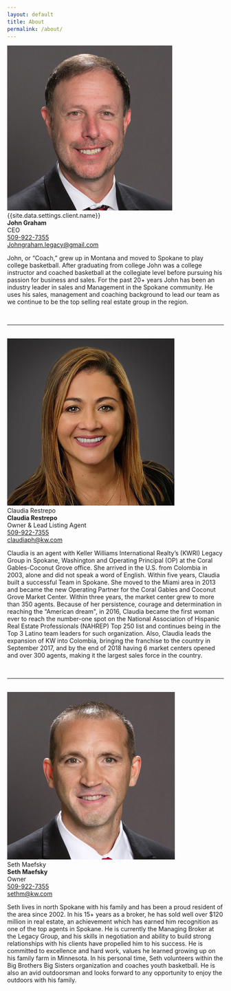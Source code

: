 ```yaml
---
layout: default
title: About
permalink: /about/
---
```


<div class="about-photo">
<span class="about-image-container">
<img src="/img/headshot.jpg" alt="{{site.data.settings.client.name}}" class="about-image"/>
</span>
<figcaption class="caption">{{site.data.settings.client.name}}</figcaption>
</div>
<strong>John Graham</strong><br>
CEO<br>
<a href="tel:1-509-922-7355">509-922-7355<br>
<a href="mailto:Johngraham.legacy@gmail.com">Johngraham.legacy@gmail.com</a><br>
<p>John, or “Coach,” grew up in Montana and moved to Spokane to play college basketball. After graduating from college John was a college instructor and coached basketball at the collegiate level before pursuing his passion for business and sales. For the past 20+ years John has been an industry leader in sales and Management in the Spokane community. He uses his sales, management and coaching background to lead our team as we continue to be the top selling real estate group in the region.</p>
<br>
<hr>
<br>
<div class="about-photo">
<span class="about-image-container">
<img src="/img/claudia.jpg" alt="Claudia" class="about-image"/>
</span>
<figcaption class="caption">Claudia Restrepo</figcaption>
</div>
<strong>Claudia Restrepo</strong><br>
Owner & Lead Listing Agent<br>
<a href="tel:1-509-922-7355">509-922-7355<br>
<a href="mailto:claudiaph@kw.com">claudiaph@kw.com</a><br>
<p>Claudia is an agent with Keller Williams International Realty’s (KWRI) Legacy Group in Spokane, Washington and Operating Principal (OP) at the Coral Gables-Coconut Grove office. She arrived in the U.S. from Colombia in 2003, alone and did not speak a word of English. Within five years, Claudia built a successful Team in Spokane. She moved to the Miami area in 2013 and became the new Operating Partner for the Coral Gables and Coconut Grove Market Center. Within three years, the market center grew to more than 350 agents. Because of her persistence, courage and determination in reaching the “American dream", in 2016, Claudia became the first woman ever to reach the number-one spot on the National Association of Hispanic Real Estate Professionals (NAHREP) Top 250 list and continues being in the Top 3 Latino team leaders for such organization. Also, Claudia leads the expansion of KW into Colombia, bringing the franchise to the country in September 2017, and by the end of 2018 having 6 market centers opened and over 300 agents, making it the largest sales force in the country.</p>
<br>
<hr>
<br>
<div class="about-photo">
<span class="about-image-container">
<img src="/img/seth.jpg" alt="Seth" class="about-image"/>
</span>
<figcaption class="caption">Seth Maefsky</figcaption>
</div>
<strong>Seth Maefsky</strong><br>
Owner<br>
<a href="tel:1-509-922-7355">509-922-7355<br>
<a href="mailto:sethm@kw.com">sethm@kw.com</a><br>
<p>Seth lives in north Spokane with his family and has been a proud resident of the
area since 2002. In his 15+ years as a broker, he has sold well over $120 million in
real estate, an achievement which has earned him recognition as one of the top
agents in Spokane. He is currently the Managing Broker at the Legacy Group, and
his skills in negotiation and ability to build strong relationships with his clients
have propelled him to his success. He is committed to excellence and hard work,
values he learned growing up on his family farm in Minnesota. In his personal
time, Seth volunteers within the Big Brothers Big Sisters organization and coaches
youth basketball. He is also an avid outdoorsman and looks forward to any
opportunity to enjoy the outdoors with his family.</p>
